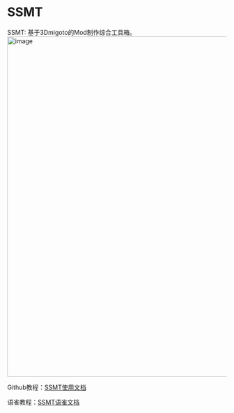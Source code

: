 # SSMT

SSMT: 基于3Dmigoto的Mod制作综合工具箱。
<img width="1435" height="780" alt="image" src="https://github.com/user-attachments/assets/535378ab-a56b-4e84-99b8-798a49f7fe1b" />

Github教程：[SSMT使用文档](https://starbobis.github.io/SSMT-Documents/)

语雀教程：[SSMT语雀文档](https://www.yuque.com/airde/luxqvg)
